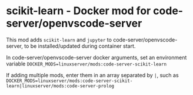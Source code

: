# scikit-learn - Docker mod for code-server/openvscode-server

This mod adds `scikit-learn` and `jupyter` to code-server/openvscode-server, to be installed/updated during container start.

In code-server/openvscode-server docker arguments, set an environment variable `DOCKER_MODS=linuxserver/mods:code-server-scikit-learn`

If adding multiple mods, enter them in an array separated by `|`, such as `DOCKER_MODS=linuxserver/mods:code-server-scikit-learn|linuxserver/mods:code-server-prolog`
